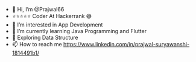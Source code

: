 - 👋 Hi, I’m @Prajwal66
- ⭐⭐⭐⭐⭐ Coder At Hackerrank 😅
- 👀 I’m interested in App Development 
- 🌱 I’m currently learning Java Programming and Flutter 
- 💞️ Exploring Data Structure  
- 📫 How to reach me https://www.linkedin.com/in/prajwal-suryawanshi-1814491b1/

<!---
Prajwal66/Prajwal66 is a ✨ special ✨ repository because its `README.md` (this file) appears on your GitHub profile.
You can click the Preview link to take a look at your changes.
--->
